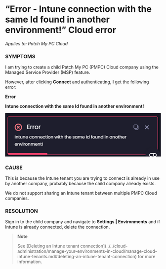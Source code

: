 # “Error - Intune connection with the same Id found in another environment!” Cloud error

_Applies to: Patch My PC Cloud_

### SYMPTOMS

I am trying to create a child Patch My PC (PMPC) Cloud company using the Managed Service Provider (MSP) feature.

However, after clicking <strong>Connect</strong> and authenticating, I get the following error:

<strong>Error</strong>

<strong>Intune connection with the same Id found in another environment!</strong>

![“Intune connection with the same Id found in another environment!” error](/_images/image-(2094).png "“Intune connection with the same Id found in another environment!” error")

### CAUSE

This is because the Intune tenant you are trying to connect is already in use by another company, probably because the child company already exists.

We do not support sharing an Intune tenant between multiple PMPC Cloud companies.

### RESOLUTION

Sign in to the child company and navigate to  <strong>Settings | Environments</strong> and if Intune is already connected, delete the connection.

<blockquote class="wp-block-quote">
<p><strong>Note</strong></p>
<p>See [Deleting an Intune tenant connection](../../cloud-administration/manage-your-environments-in-cloud/manage-cloud-intune-tenants.md#deleting-an-intune-tenant-connection) for more information.</p>
</blockquote>
